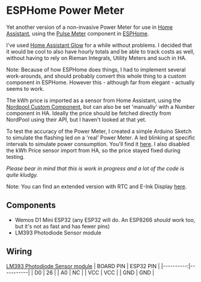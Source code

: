 ESPHome Power Meter
====================

Yet another version of a non-invasive Power Meter for use in [Home Assistant](https://www.home-assistant.io/), using the [Pulse Meter](https://esphome.io/components/sensor/pulse_meter.html) component in [ESPHome](https://esphome.io/).

I've used [Home Assistant Glow](https://github.com/klaasnicolaas/home-assistant-glow) for a while without problems. I decided that it would be cool to also have hourly totals and be able to track costs as well, without having to rely on Rieman Integrals, Utility Meters and such in HA. 

Note: Because of how ESPHome does things, I had to implement several work-arounds, and should probably convert this whole thing to a custom component in ESPHome. However this - although far from elegant - actually seems to work.

The kWh price is imported as a sensor from Home Assistant, using the [Nordpool Custom Component](https://github.com/custom-components/nordpool), but can also be set 'manually' with a Number component in HA. Ideally the price should be fetched directly from NordPool using their API, but I haven't looked at that yet.

To test the accuracy of the Power Meter, I created a simple Arduino Sketch to simulate the flashing led on a 'real' Power Meter. A led blinking at specific intervals to simulate power consumption. You'll find it [here](https://github.com/zenzay/arduino-projects/power-meter-pulse-led/). I also disabled the kWh Price sensor import from HA, so the price stayed fixed during testing.

*Please bear in mind that this is work in progress and a lot of the code is quite kludgy.*

Note: You can find an extended version with RTC and E-Ink Display [here](../power-meter-2/).

Components
-----------

* Wemos D1 Mini ESP32 (any ESP32 will do. An ESP8266 *should* work too, but it's not as fast and has fewer pins)
* LM393 Photodiode Sensor module


Wiring
-------

[LM393 Photodiode Sensor module](https://www.mysensors.org/build/light-lm393)
| BOARD PIN | ESP32 PIN |
|----------:|-----------|
|       D0  |       26  |
|       A0  |       NC  |
|      VCC  |      VCC  |
|      GND  |      GND  |


